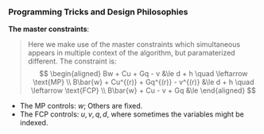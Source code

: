 ### **Programming Tricks and Design Philosophies**

**The master constraints**: 

> Here we make use of the master constraints which simultaneous appears in multiple context of the algorithm, but paramaterized different. The constraint is: 
> $$
> \begin{aligned}
>   Bw + Cu + Gq - v &\le d + h  \quad \leftarrow \text{MP}
>   \\
>   B\bar{w} + Cu^{(r)} + Gq^{(r)} - v^{(r)} &\le d + h  \quad \leftarrow \text{FCP}
>   \\ 
>   B\bar{w} + Cu - v + Gq &\le 
> \end{aligned}
> $$

* The MP controls: $w$; Others are fixed. 
* The FCP controls: $u, v, q, d$, where sometimes  the variables might be indexed. 

